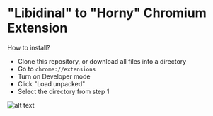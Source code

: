 # "Libidinal" to "Horny" Chromium Extension
How to install?
- Clone this repository, or download all files into a directory
- Go to `chrome://extensions`
- Turn on Developer mode
- Click "Load unpacked"
- Select the directory from step 1

![alt text](https://raw.githubusercontent.com/jbaek080/libidinal_chromium_extension/master/Capture.PNG)

